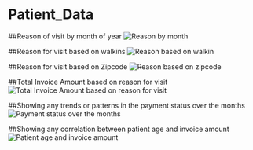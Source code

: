 # Patient_Data

##Reason of visit by month of year 
![Reason by month](https://github.com/ygezu/Patient_Data/assets/159511253/b21d93a3-a718-48bd-8b52-96f7ff890b64)

##Reason for visit based on walkins 
![Reason based on walkin](https://github.com/ygezu/Patient_Data/assets/159511253/2a94ceff-1e48-43ee-83ea-7a37519c1268)

##Reason for visit based on Zipcode 
![Reason based on zipcode](https://github.com/ygezu/Patient_Data/assets/159511253/6002f7ab-123d-4a9f-95de-8a57dfdd6e40)

##Total Invoice Amount based on reason for visit
![Total Invoice Amount based on reason for visit](https://github.com/ygezu/Patient_Data/assets/159511253/8bbdfbc9-fdb9-4e86-9b59-b2f774eff6c7)

##Showing any trends or patterns in the payment status over the months
![Payment status over the months](https://github.com/ygezu/Patient_Data/assets/159511253/bde8399d-1503-4e33-a259-0199bdad0e59)

##Showing any correlation between patient age and invoice amount
![Patient age and invoice amount](https://github.com/ygezu/Patient_Data/assets/159511253/934afa08-ae6c-4a90-b9f1-8022a36beba6)
